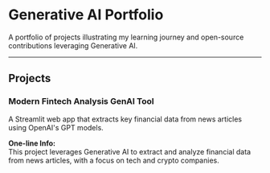 # Generative AI Portfolio

A portfolio of projects illustrating my learning journey and open-source contributions leveraging Generative AI.

---

## Projects

### Modern Fintech Analysis GenAI Tool
A Streamlit web app that extracts key financial data from news articles using OpenAI's GPT models.  

**One-line Info:**  
This project leverages Generative AI to extract and analyze financial data from news articles, with a focus on tech and crypto companies.
